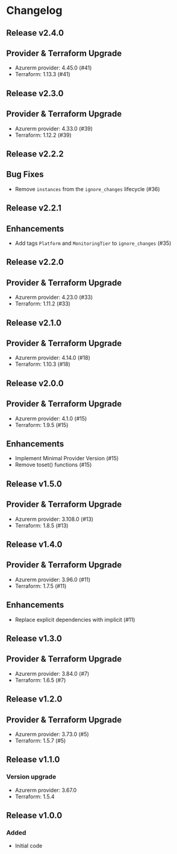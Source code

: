 # Changelog

## Release v2.4.0

## Provider & Terraform Upgrade
- Azurerm provider: 4.45.0 (#41)
- Terraform: 1.13.3 (#41)
   
## Release v2.3.0

## Provider & Terraform Upgrade
- Azurerm provider: 4.33.0 (#39)
- Terraform: 1.12.2 (#39)
   
## Release v2.2.2

## Bug Fixes

- Remove `instances` from the `ignore_changes` lifecycle (#36)



   
## Release v2.2.1

## Enhancements

- Add tags `Platform` and `MonitoringTier` to `ignore_changes` (#35)


   
## Release v2.2.0

## Provider & Terraform Upgrade
- Azurerm provider: 4.23.0 (#33)
- Terraform: 1.11.2 (#33)
   
## Release v2.1.0

## Provider & Terraform Upgrade
- Azurerm provider: 4.14.0 (#18)
- Terraform: 1.10.3 (#18)
   
## Release v2.0.0

## Provider & Terraform Upgrade
- Azurerm provider: 4.1.0 (#15)
- Terraform: 1.9.5 (#15)
## Enhancements
- Implement Minimal Provider Version (#15)
- Remove toset() functions (#15)
   
## Release v1.5.0

## Provider & Terraform Upgrade
- Azurerm provider: 3.108.0 (#13)
- Terraform: 1.8.5 (#13)
   
## Release v1.4.0

## Provider & Terraform Upgrade

- Azurerm provider: 3.96.0 (#11)
- Terraform: 1.7.5 (#11)

## Enhancements

- Replace explicit dependencies with implicit (#11)
   
## Release v1.3.0

## Provider & Terraform Upgrade
- Azurerm provider: 3.84.0 (#7)
- Terraform: 1.6.5 (#7)
   
## Release v1.2.0

## Provider & Terraform Upgrade
- Azurerm provider: 3.73.0 (#5)
- Terraform: 1.5.7 (#5)

   
## Release v1.1.0

### Version upgrade
- Azurerm provider: 3.67.0
- Terraform: 1.5.4
   
## Release v1.0.0

### Added

- Initial code
   